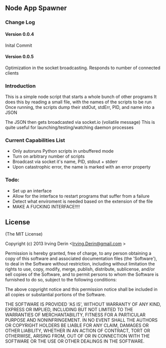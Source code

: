 ##  Node App Spawner


### Change Log
#### Version 0.0.4
Inital Commit

#### Version 0.0.5
Optimization in the socket broadcasting. Responds to number of connected clients

### Introduction
This is a simple node script that starts a whole bunch of other programs
It does this by reading a small file, with the names of the scripts to be run
Once running, the scripts dump their stdOut, stdErr, PID, and name into a JSON

The JSON then gets broadcasted via socket.io (voliatile message)
This is quite useful for launching/testing/watching daemon processes

### Current Capabilities List
- Only autoruns Python scripts in unbuffered mode
- Turn on arbitrary number of scripts
- Broadcast via socket it's name, PID, stdout + stderr
- Upon catastrophic error, the name is marked with an error property

### Todo:
- Set up an interface
- Allow for the interface to restart programs that suffer from a failure
- Detect what enviroment is needed based on the extension of the file
- MAKE A FUCKING INTERFACE!!!!



## License 

(The MIT License)

Copyright (c) 2013 Irving Derin &lt;Irving.Derin@gmail.com &gt;

Permission is hereby granted, free of charge, to any person obtaining
a copy of this software and associated documentation files (the
'Software'), to deal in the Software without restriction, including
without limitation the rights to use, copy, modify, merge, publish,
distribute, sublicense, and/or sell copies of the Software, and to
permit persons to whom the Software is furnished to do so, subject to
the following conditions:

The above copyright notice and this permission notice shall be
included in all copies or substantial portions of the Software.

THE SOFTWARE IS PROVIDED 'AS IS', WITHOUT WARRANTY OF ANY KIND,
EXPRESS OR IMPLIED, INCLUDING BUT NOT LIMITED TO THE WARRANTIES OF
MERCHANTABILITY, FITNESS FOR A PARTICULAR PURPOSE AND NONINFRINGEMENT.
IN NO EVENT SHALL THE AUTHORS OR COPYRIGHT HOLDERS BE LIABLE FOR ANY
CLAIM, DAMAGES OR OTHER LIABILITY, WHETHER IN AN ACTION OF CONTRACT,
TORT OR OTHERWISE, ARISING FROM, OUT OF OR IN CONNECTION WITH THE
SOFTWARE OR THE USE OR OTHER DEALINGS IN THE SOFTWARE.
